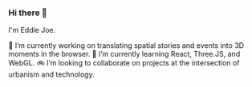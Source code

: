 ### Hi there 👋

I'm Eddie Joe. 

🚃 I’m currently working on translating spatial stories and events into 3D moments in the browser. 
🛵 I’m currently learning React, Three.JS, and WebGL. 
🚲 I’m looking to collaborate on projects at the intersection of urbanism and technology. 
